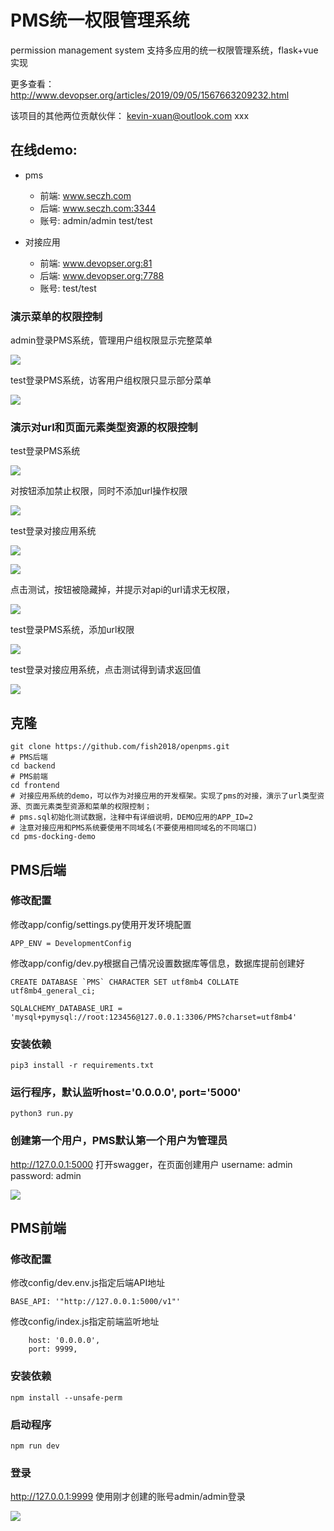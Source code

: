 # PMS统一权限管理系统
permission management system 支持多应用的统一权限管理系统，flask+vue实现

更多查看： http://www.devopser.org/articles/2019/09/05/1567663209232.html

该项目的其他两位贡献伙伴：
kevin-xuan@outlook.com
xxx

## 在线demo:

- pms
  - 前端: www.seczh.com
  - 后端: www.seczh.com:3344
  - 账号: admin/admin test/test

- 对接应用
  - 前端: www.devopser.org:81
  - 后端: www.devopser.org:7788
  - 账号: test/test

### 演示菜单的权限控制
admin登录PMS系统，管理用户组权限显示完整菜单

![](https://raw.githubusercontent.com/fish2018/openpms/master/img/docking01.jpg)

test登录PMS系统，访客用户组权限只显示部分菜单

![](https://raw.githubusercontent.com/fish2018/openpms/master/img/docking02.jpg)


### 演示对url和页面元素类型资源的权限控制
test登录PMS系统

![](https://raw.githubusercontent.com/fish2018/openpms/master/img/docking03.jpg)

对按钮添加禁止权限，同时不添加url操作权限

![](https://raw.githubusercontent.com/fish2018/openpms/master/img/docking04.jpg)

test登录对接应用系统

![](https://raw.githubusercontent.com/fish2018/openpms/master/img/docking05.jpg)

![](https://raw.githubusercontent.com/fish2018/openpms/master/img/docking06.jpg)

点击测试，按钮被隐藏掉，并提示对api的url请求无权限，

![](https://raw.githubusercontent.com/fish2018/openpms/master/img/docking07.jpg)

test登录PMS系统，添加url权限

![](https://raw.githubusercontent.com/fish2018/openpms/master/img/docking08.jpg)

test登录对接应用系统，点击测试得到请求返回值

![](https://raw.githubusercontent.com/fish2018/openpms/master/img/docking09.jpg)

## 克隆
```
git clone https://github.com/fish2018/openpms.git
# PMS后端
cd backend
# PMS前端
cd frontend
# 对接应用系统的demo，可以作为对接应用的开发框架。实现了pms的对接，演示了url类型资源、页面元素类型资源和菜单的权限控制；
# pms.sql初始化测试数据，注释中有详细说明，DEMO应用的APP_ID=2
# 注意对接应用和PMS系统要使用不同域名(不要使用相同域名的不同端口)
cd pms-docking-demo
```

## PMS后端

### 修改配置
修改app/config/settings.py使用开发环境配置
```
APP_ENV = DevelopmentConfig
```
修改app/config/dev.py根据自己情况设置数据库等信息，数据库提前创建好
```
CREATE DATABASE `PMS` CHARACTER SET utf8mb4 COLLATE utf8mb4_general_ci;
```
```
SQLALCHEMY_DATABASE_URI = 'mysql+pymysql://root:123456@127.0.0.1:3306/PMS?charset=utf8mb4'
```
### 安装依赖
```
pip3 install -r requirements.txt
```

### 运行程序，默认监听host='0.0.0.0', port='5000'
```
python3 run.py
```

### 创建第一个用户，PMS默认第一个用户为管理员
http://127.0.0.1:5000 打开swagger，在页面创建用户 username: admin password: admin

![](https://raw.githubusercontent.com/fish2018/openpms/master/img/backend.jpg)

## PMS前端

### 修改配置
修改config/dev.env.js指定后端API地址
```
BASE_API: '"http://127.0.0.1:5000/v1"'
```
修改config/index.js指定前端监听地址
```
    host: '0.0.0.0',
    port: 9999,
```

### 安装依赖
```
npm install --unsafe-perm
```

### 启动程序
```
npm run dev
```

### 登录
http://127.0.0.1:9999 使用刚才创建的账号admin/admin登录

![](https://raw.githubusercontent.com/fish2018/openpms/master/img/frontend.jpg)
